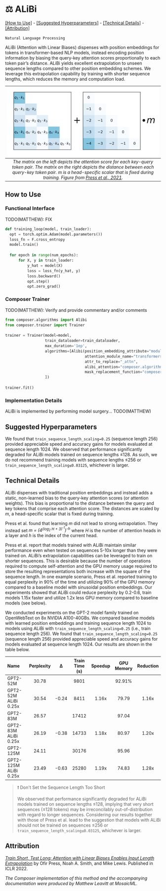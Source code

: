 # ⚖️ ALiBi

[\[How to Use\]](#how-to-use) - [\[Suggested Hyperparameters\]](#suggested-hyperparameters) - [\[Technical Details\]](#technical-details) - [\[Attribution\]](#attribution)

 `Natural Language Processing`

ALiBi (Attention with Linear Biases) dispenses with position embeddings for tokens in transformer-based NLP models, instead encoding position information by biasing the query-key attention scores proportionally to each token pair’s distance. ALiBi yields excellent extrapolation to unseen sequence lengths compared to other position embedding schemes. We leverage this extrapolation capability by training with shorter sequence lengths, which reduces the memory and computation load.

| ![Alibi](alibi.png) |
|:--:
|*The matrix on the left depicts the attention score for each key-query token pair. The matrix on the right depicts the distance between each query-key token pair. m is a head-specific scalar that is fixed during training. Figure from [Press et al., 2021](https://openreview.net/forum?id=R8sQPpGCv0).*|

## How to Use

### Functional Interface

TODO(MATTHEW): FIX

```python
def training_loop(model, train_loader):
  opt = torch.optim.Adam(model.parameters())
  loss_fn = F.cross_entropy
  model.train()
  
  for epoch in range(num_epochs):
      for X, y in train_loader:
          y_hat = model(X)
          loss = loss_fn(y_hat, y)
          loss.backward()
          opt.step()
          opt.zero_grad()
```

### Composer Trainer

TODO(MATTHEW): Verify and provide commentary and/or comments

```python
from composer.algorithms import Alibi
from composer.trainer import Trainer

trainer = Trainer(model=model,
                  train_dataloader=train_dataloader,
                  max_duration='1ep',
                  algorithms=[Alibi(position_embedding_attribute="module.transformer.wpe",
                                    attention_module_name="transformers.models.gpt2.modeling_gpt2.GPT2Attention",
                                    attr_to_replace="_attn",
                                    alibi_attention="composer.algorithms.alibi.gpt2_alibi._attn",
                                    mask_replacement_function="composer.algorithms.alibi.gpt2_alibi.enlarge_mask")
                  ])

trainer.fit()
```

### Implementation Details

ALiBi is implemented by performing model surgery... TODO(MATTHEW)

## Suggested Hyperparameters

We found that `train_sequence_length_scaling=0.25` (sequence length 256) provided appreciable speed and accuracy gains for models evaluated at sequence length 1024.
We observed that performance significantly degraded for ALiBi models trained on sequence lengths ≤128.
As such, we do not recommend training models with sequence lengths ≤256 or `train_sequence_length_scaling≤0.03125`, whichever is larger.

## Technical Details

ALiBi dispenses with traditional position embeddings and instead adds a static, non-learned bias to the query-key attention scores (or attention weights). This bias is proportional to the distance between the query and key tokens that comprise each attention score. The distances are scaled by *m*, a head-specific scalar that is fixed during training.

Press et al. found that learning *m* did not lead to strong extrapolation. They instead set *m = (4<sup>(log<sub>2</sub> H + 3)<sup>-1</sup></sup>)<sup>-h</sup>* where *H* is the number of attention heads in a layer and *h* is the index of the current head.

Press et al. report that models trained with ALiBi maintain similar performance even when tested on sequences 5-10x longer than they were trained on. ALiBi’s extrapolation capabilities can be leveraged to train on shorter sequences. This is desirable because the number of operations required to compute self-attention and the GPU memory usage required to store the resulting representations both increase with the square of the sequence length. In one example scenario, Press et al. reported training to equal perplexity in 90% of the time and utilizing 90% of the GPU memory compared to a baseline model with sinusoidal position embeddings. Our experiments showed that ALiBi could reduce perplexity by 0.2-0.6, train models 1.15x faster and utilize 1.2x less GPU memory compared to baseline models (see below).

We conducted experiments on the GPT-2 model family trained on OpenWebText on 8x NVIDIA A100-40GBs. We compared baseline models with learned position embeddings and training sequence length 1024 to models using ALiBi with `train_sequence_length_scaling=0.25` (i.e., train sequence length 256). We found that `train_sequence_length_scaling=0.25` (sequence length 256) provided appreciable speed and accuracy gains for models evaluated at sequence length 1024. Our results are shown in the table below.

|Name|Perplexity|	&Delta;|Train Time (s)|Speedup|GPU Memory|Reduction|
|:-|:-:|:-:|:-:|:-:|:-:|:-:|
|GPT2-52M|30.78||9801||92.91%||
|GPT2-52M ALiBi 0.25x|30.54|-0.24|8411|1.16x|79.79|1.16x|
|GPT2-83M|26.57||17412||97.04||
|GPT2-83M ALiBi 0.25x|26.19|-0.38|14733|1.18x|80.97|1.20x|
|GPT2-125M|24.11||30176||95.96||
|GPT2-125M ALiBi 0.25x|23.49|-0.63|25280|1.19x|74.83|1.28x|

> ❗ Don't Set the Sequence Length Too Short
> 
>We observed that performance significantly degraded for ALiBi models trained on sequence lengths ≤128, implying that very short sequences (≤128 tokens) may be irreconcilably out-of-distribution with regard to longer sequences. Considering our results together with those of Press et al. lead to the suggestion that models with ALiBi should not be trained on sequences ≤256 or `train_sequence_length_scaling≤0.03125`, whichever is larger.

## Attribution

[*Train Short, Test Long: Attention with Linear Biases Enables Input Length Extrapolation*](https://openreview.net/forum?id=R8sQPpGCv0) by Ofir Press, Noah A. Smith, and Mike Lewis. Published in ICLR 2022.

*The Composer implementation of this method and the accompanying documentation were produced by Matthew Leavitt at MosaicML.*
